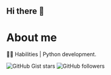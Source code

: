 ## Hi there 👋

<!--
**emmaxd00/emmaxd00** is a ✨ _special_ ✨ repository because its `README.md` (this file) appears on your GitHub profile.

Here are some ideas to get you started:

- 🔭 Python...
- 🌱 I’m currently learning ...
- 👯 I’m looking to collaborate on ...
- 🤔 I’m looking for help with ...
- 💬 Ask me about ...
- 📫 How to reach me: ...
- 😄 Pronouns: ...
- ⚡ Fun fact: ...
-->
# About me
🙇‍♂️ Habilities |
Python development. 

![GitHub Gist stars](https://img.shields.io/github/gist/stars/48e9ae8b11211730062d93ee7dd4e078)
![GitHub followers](https://img.shields.io/github/followers/emmaxd00)

